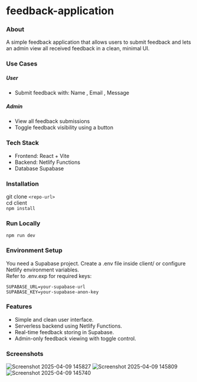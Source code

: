 # feedback-application
### About
A simple feedback application that allows users to submit feedback and lets an admin view all received feedback in a clean, minimal UI.
### Use Cases
##### User
- Submit feedback with: Name , Email , Message
##### Admin
- View all feedback submissions
- Toggle feedback visibility using a button
### Tech Stack
- Frontend: React + Vite
- Backend:	Netlify Functions
- Database	Supabase
### Installation
git clone ```<repo-url>```<br>
cd client <br>
```npm install```
### Run Locally
```npm run dev```
### Environment Setup
You need a Supabase project. Create a .env file inside client/ or configure Netlify environment variables.<br>
Refer to .env.exp for required keys:<br>
```
SUPABASE_URL=your-supabase-url
SUPABASE_KEY=your-supabase-anon-key

```
### Features
- Simple and clean user interface.
- Serverless backend using Netlify Functions.
- Real-time feedback storing in Supabase.
- Admin-only feedback viewing with toggle control.

### Screenshots
![Screenshot 2025-04-09 145827](https://github.com/user-attachments/assets/b34008e1-af9f-4441-af36-00da0245abbb)
![Screenshot 2025-04-09 145809](https://github.com/user-attachments/assets/8e666738-fd40-41ac-b060-60181c647637)
![Screenshot 2025-04-09 145740](https://github.com/user-attachments/assets/475d0f45-d80c-4313-974b-7f61ed67c2c5)

